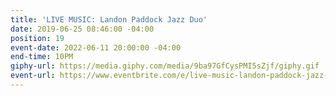 ```yaml
---
title: 'LIVE MUSIC: Landon Paddock Jazz Duo'
date: 2019-06-25 08:46:00 -04:00
position: 19
event-date: 2022-06-11 20:00:00 -04:00
end-time: 10PM
giphy-url: https://media.giphy.com/media/9ba97GfCysPMI5sZjf/giphy.gif
event-url: https://www.eventbrite.com/e/live-music-landon-paddock-jazz-duo-tickets-344232828657
---
```


